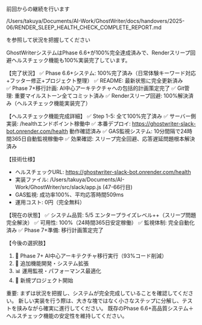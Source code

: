 前回からの継続を行います

/Users/takuya/Documents/AI-Work/GhostWriter/docs/handovers/2025-06/RENDER_SLEEP_HEALTH_CHECK_COMPLETE_REPORT.md

を参照して状況を把握してください

GhostWriterシステムはPhase 6.6+が100%完全達成済みで、Renderスリープ回避ヘルスチェック機能も100%実装完了しています。

【完了状況】
✅ Phase 6.6+システム: 100%完了済み（日常体験キーワード対応+フッター修正+プロジェクト整理）
✅ README: 最新状態に完全更新済み  
✅ Phase 7+移行計画: AI中心アーキテクチャへの包括的計画策定完了
✅ Git管理: 重要マイルストーン全てコミット済み
✅ Renderスリープ回避: 100%解決済み（ヘルスチェック機能実装完了）

【ヘルスチェック機能完成詳細】
✅ Step 1-5: 全て100%完了済み
✅ サーバー側実装: /healthエンドポイント稼働中
✅ 本番デプロイ: https://ghostwriter-slack-bot.onrender.com/health 動作確認済み
✅ GAS監視システム: 10分間隔で24時間365日自動監視稼働中
✅ 効果確認: スリープ完全回避、応答遅延問題根本解決済み

【技術仕様】
- ヘルスチェックURL: https://ghostwriter-slack-bot.onrender.com/health
- 実装ファイル: /Users/takuya/Documents/AI-Work/GhostWriter/src/slack/app.js (47-66行目)
- GAS監視: 成功率100%、平均応答時間509ms
- 運用コスト: 0円（完全無料）

【現在の状態】
✅ システム品質: 5/5 エンタープライズレベル++（スリープ問題完全解決）
✅ 可用性: 100%（24時間365日安定稼働）
✅ 監視体制: 完全自動化済み
✅ Phase 7+準備: 移行計画策定完了

【今後の選択肢】
1. 🎯 Phase 7+ AI中心アーキテクチャ移行実行（93%コード削減）
2. 🔧 追加機能開発・システム拡張
3. 📊 運用監視・パフォーマンス最適化
4. 🚀 新規プロジェクト開始

重要: まずは状況を把握し、システムが完全完成していることを確認してください。
新しい実装を行う際は、大きな塊ではなく小さなステップに分解し、テストを挟みながら確実に進行してください。
既存のPhase 6.6+高品質システム＋ヘルスチェック機能の安定性を維持してください。